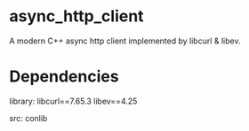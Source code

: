 # async_http_client
A modern C++ async http client implemented by libcurl &amp; libev.

# Dependencies
library:
    libcurl==7.65.3
    libev==4.25
    
src:
    conlib
